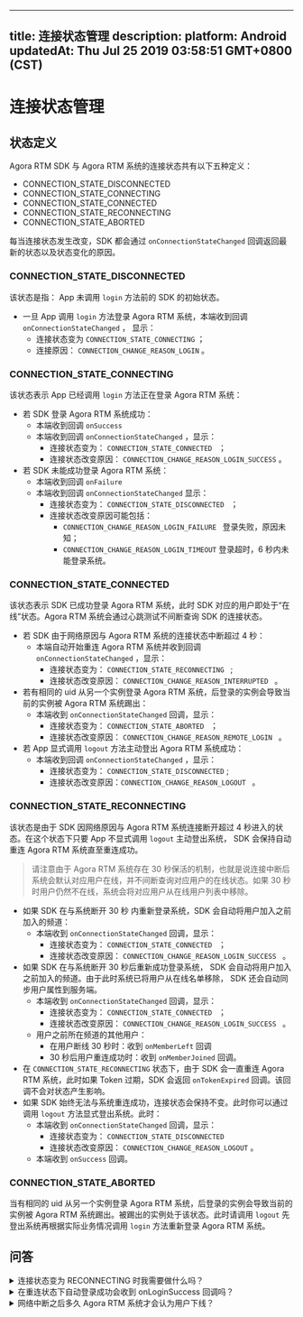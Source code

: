
---
title: 连接状态管理
description: 
platform: Android
updatedAt: Thu Jul 25 2019 03:58:51 GMT+0800 (CST)
---
# 连接状态管理
## 状态定义

Agora RTM SDK 与 Agora RTM 系统的连接状态共有以下五种定义：

- CONNECTION_STATE_DISCONNECTED
- CONNECTION_STATE_CONNECTING
- CONNECTION_STATE_CONNECTED
- CONNECTION_STATE_RECONNECTING
- CONNECTION_STATE_ABORTED

每当连接状态发生改变，SDK 都会通过 `onConnectionStateChanged` 回调返回最新的状态以及状态变化的原因。

### CONNECTION_STATE_DISCONNECTED

该状态是指： App 未调用 `login` 方法前的 SDK 的初始状态。

- 一旦 App 调用 `login` 方法登录 Agora RTM 系统，本端收到回调 `onConnectionStateChanged` ， 显示：
  - 连接状态变为 `CONNECTION_STATE_CONNECTING` ；
  - 连接原因： `CONNECTION_CHANGE_REASON_LOGIN` 。

### CONNECTION_STATE_CONNECTING

该状态表示 App 已经调用 `login` 方法正在登录 Agora RTM 系统：

- 若 SDK 登录 Agora RTM 系统成功：
  - 本端收到回调 `onSuccess`
  - 本端收到回调 `onConnectionStateChanged` ，显示：
    - 连接状态变为： `CONNECTION_STATE_CONNECTED ` ； 
    - 连接状态改变原因： `CONNECTION_CHANGE_REASON_LOGIN_SUCCESS` 。
- 若 SDK 未能成功登录 Agora RTM 系统：
  - 本端收到回调 `onFailure`
  - 本端收到回调 `onConnectionStateChanged` 显示：
    - 连接状态变为： `CONNECTION_STATE_DISCONNECTED ` ； 
    - 连接状态改变原因可能包括：
      - `CONNECTION_CHANGE_REASON_LOGIN_FAILURE `  登录失败，原因未知；
      - `CONNECTION_CHANGE_REASON_LOGIN_TIMEOUT` 登录超时，6 秒内未能登录系统。

### CONNECTION_STATE_CONNECTED

该状态表示 SDK 已成功登录 Agora RTM 系统，此时 SDK 对应的用户即处于“在线”状态。Agora RTM 系统会通过心跳测试不间断查询 SDK 的连接状态。

- 若 SDK 由于网络原因与 Agora RTM 系统的连接状态中断超过 4 秒：
  - 本端自动开始重连 Agora RTM 系统并收到回调 `onConnectionStateChanged` ，显示：
    - 连接状态变为： `CONNECTION_STATE_RECONNECTING ` ;
    - 连接状态改变原因： `CONNECTION_CHANGE_REASON_INTERRUPTED ` 。
- 若有相同的 uid 从另一个实例登录 Agora RTM 系统，后登录的实例会导致当前的实例被 Agora RTM 系统踢出：
  - 本端收到 `onConnectionStateChanged` 回调，显示：
    - 连接状态变为： `CONNECTION_STATE_ABORTED ` ；
    - 连接状态改变原因： `CONNECTION_CHANGE_REASON_REMOTE_LOGIN ` 。
- 若 App 显式调用 `logout` 方法主动登出 Agora RTM 系统成功：
  - 本端收到回调 `onConnectionStateChanged` ，显示：
    - 连接状态变为： `CONNECTION_STATE_DISCONNECTED` ;
    - 连接状态改变原因：`CONNECTION_CHANGE_REASON_LOGOUT ` 。

### CONNECTION_STATE_RECONNECTING

该状态是由于 SDK 因网络原因与 Agora RTM 系统连接断开超过 4 秒进入的状态。在这个状态下只要 App 不显式调用 `logout` 主动登出系统， SDK 会保持自动重连 Agora RTM 系统直至重连成功。

> 请注意由于 Agora RTM 系统存在 30 秒保活的机制，也就是说连接中断后系统会默认对应用户在线，并不间断查询对应用户的在线状态。如果 30 秒时用户仍然不在线，系统会将对应用户从在线用户列表中移除。

- 如果 SDK 在与系统断开 30 秒 内重新登录系统，SDK 会自动将用户加入之前加入的频道：
  - 本端收到 `onConnectionStateChanged` 回调，显示：
    - 连接状态变为： `CONNECTION_STATE_CONNECTED ` ；
    - 连接状态改变原因： `CONNECTION_CHANGE_REASON_LOGIN_SUCCESS ` 。
- 如果 SDK 在与系统断开 30 秒后重新成功登录系统， SDK 会自动将用户加入之前加入的频道。由于此时系统已将用户从在线名单移除， SDK 还会自动同步用户属性到服务端。
  - 本端收到 `onConnectionStateChanged` 回调，显示：
    - 连接状态变为： `CONNECTION_STATE_CONNECTED ` ；
    - 连接状态改变原因： `CONNECTION_CHANGE_REASON_LOGIN_SUCCESS ` 。
  - 用户之前所在频道的其他用户：
    - 在用户断线 30 秒时：收到 `onMemberLeft` 回调 
    - 30 秒后用户重连成功时：收到 `onMemberJoined` 回调。
- 在 `CONNECTION_STATE_RECONNECTING` 状态下，由于 SDK 会一直重连 Agora RTM 系统，此时如果 Token 过期，SDK 会返回 `onTokenExpired` 回调。该回调不会对状态产生影响。
- 如果 SDK 始终无法与系统重连成功，连接状态会保持不变。此时你可以通过调用 `logout` 方法显式登出系统。此时：
  - 本端收到 `onConnectionStateChanged` 回调，显示：
    - 连接状态变为： `CONNECTION_STATE_DISCONNECTED`
    - 连接状态改变原因：  ` CONNECTION_CHANGE_REASON_LOGOUT ` 。
  - 本端收到 `onSuccess` 回调。

### CONNECTION_STATE_ABORTED 

当有相同的 uid 从另一个实例登录 Agora RTM 系统，后登录的实例会导致当前的实例被 Agora RTM 系统踢出。被踢出的实例处于该状态。此时请调用 `logout` 先登出系统再根据实际业务情况调用 `login` 方法重新登录 Agora RTM 系统。

## 问答

<details>
  <summary>连接状态变为 RECONNECTING 时我需要做什么吗？</summary>
  连接中断后，SDK 会自动重连 Agora RTM 系统直至登录成功，无需人为干预。
</details>



<details>
  <summary>在重连状态下自动登录成功会收到 onLoginSuccess 回调吗？</summary>
  onLoginSuccess 回调只有在你主动调用 login 方法成功时才会返回。重连状态下，SDK 会自动登录 Agora RTM 系统，所以重连成功时不会返回该回调。
</details>

<details>
  <summary>网络中断之后多久 Agora RTM 系统才会认为用户下线？</summary>
 当 Agora RTM 系统检测到 SDK 断开连接 30 秒时会将对应用户从在线用户列表移除。
</details>


